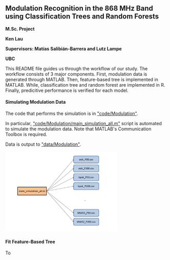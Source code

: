 ## Modulation Recognition in the 868 MHz Band using Classification Trees and Random Forests

**M.Sc. Project**

**Ken Lau**

**Supervisors: Matías Salibián-Barrera and Lutz Lampe**

**UBC**

This README file guides us through the workflow of our study. The workflow consists of 3 major components. First, modulation data is generated through MATLAB. Then, feature-based tree is implemented in MATLAB. While, classification tree and random forest are implemented in R. Finally, predicitive performance is verified for each model.

#### Simulating Modulation Data
The code that performs the simulation is in ["code/Modulation"](https://github.com/kenlau177/MSC_Project/tree/master/code/Modulation).

In particular, ["code/Modulation/main_simulation_all.m"](https://github.com/kenlau177/MSC_Project/blob/master/code/Modulation/main_simulation_all.m) script is automated to simulate the modulation data. Note that MATLAB's Communication Toolbox is required.

Data is output to ["data/Modulation"](https://github.com/kenlau177/MSC_Project/tree/master/data/Modulation). 

<img src="visualizations/flow-simulating-mods.png" width="350" height="250">

#### Fit Feature-Based Tree
To 








